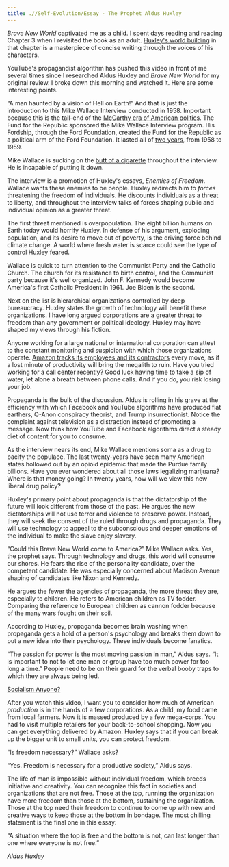```yaml
---
title: .//Self-Evolution/Essay - The Prophet Aldus Huxley
---
```


*Brave New World* captivated me as a child. I spent days reading and reading Chapter 3 when I revisited the book as an adult. [<u>Huxley's world building</u>](https://dappergenius.com/self-evolution/theme-in-a-brave-new-world-of-coronavirus/) in that chapter is a masterpiece of concise writing through the voices of his characters.

YouTube's propagandist algorithm has pushed this video in front of me several times since I researched Aldus Huxley and *Brave New World* for my original review. I broke down this morning and watched it. Here are some interesting points.

“A man haunted by a vision of Hell on Earth!” And that is just the introduction to this Mike Wallace Interview conducted in 1958. Important because this is the tail-end of the [<u>McCarthy era of American politics</u>](https://en.wikipedia.org/wiki/McCarthyism). The Fund for the Republic sponsored the Mike Wallace Interview program. His Fordship, through the Ford Foundation, created the Fund for the Republic as a political arm of the Ford Foundation. It lasted all of [<u>two years</u>](https://en.wikipedia.org/wiki/Fund_for_the_Republic), from 1958 to 1959.

Mike Wallace is sucking on the [<u>butt of a cigarette</u>](https://dappergenius.com/self-evolution/smoking-and-january-6-2021/) throughout the interview. He is incapable of putting it down.

The interview is a promotion of Huxley's essays, *Enemies of Freedom*. Wallace wants these enemies to be people. Huxley redirects him to *forces* threatening the freedom of individuals. He discounts individuals as a threat to liberty, and throughout the interview talks of forces shaping public and individual opinion as a greater threat.

The first threat mentioned is overpopulation. The eight billion humans on Earth today would horrify Huxley. In defense of his argument, exploding population, and its desire to move out of poverty, is the driving force behind climate change. A world where fresh water is scarce could see the type of control Huxley feared.

Wallace is quick to turn attention to the Communist Party and the Catholic Church. The church for its resistance to birth control, and the Communist party because it's well organized. John F. Kennedy would become America's first Catholic President in 1961. Joe Biden is the second.

Next on the list is hierarchical organizations controlled by deep bureaucracy. Huxley states the growth of technology will benefit these organizations. I have long argued corporations are a greater threat to freedom than any government or political ideology. Huxley may have shaped my views through his fiction.

Anyone working for a large national or international corporation can attest to the constant monitoring and suspicion with which those organizations operate. [<u>Amazon tracks its employees and its contractors</u>](https://www.businessinsider.com/how-amazon-monitors-employees-ai-cameras-union-surveillance-spy-agency-2021-4) every move, as if a lost minute of productivity will bring the megalith to ruin. Have you tried working for a call center recently? Good luck having time to take a sip of water, let alone a breath between phone calls. And if you do, you risk losing your job.

Propaganda is the bulk of the discussion. Aldus is rolling in his grave at the efficiency with which Facebook and YouTube algorithms have produced flat earthers, Q-Anon conspiracy theorist, and Trump insurrectionist. Notice the complaint against television as a distraction instead of promoting a message. Now think how YouTube and Facebook algorithms direct a steady diet of content for you to consume.

As the interview nears its end, Mike Wallace mentions soma as a drug to pacify the populace. The last twenty-years have seen many American states hollowed out by an opioid epidemic that made the Purdue family billions. Have you ever wondered about all those laws legalizing marijuana? Where is that money going? In twenty years, how will we view this new liberal drug policy?

Huxley's primary point about propaganda is that the dictatorship of the future will look different from those of the past. He argues the new dictatorships will not use terror and violence to preserve power. Instead, they will seek the consent of the ruled through drugs and propaganda. They will use technology to appeal to the subconscious and deeper emotions of the individual to make the slave enjoy slavery.

“Could this Brave New World come to America?” Mike Wallace asks. Yes, the prophet says. Through technology and drugs, this world will consume our shores. He fears the rise of the personality candidate, over the competent candidate. He was especially concerned about Madison Avenue shaping of candidates like Nixon and Kennedy.

He argues the fewer the agencies of propaganda, the more threat they are, especially to children. He refers to American children as TV fodder. Comparing the reference to European children as cannon fodder because of the many wars fought on their soil.

According to Huxley, propaganda becomes brain washing when propaganda gets a hold of a person's psychology and breaks them down to put a new idea into their psychology. These individuals become fanatics.

“The passion for power is the most moving passion in man,” Aldus says. “It is important to not to let one man or group have too much power for too long a time.” People need to be on their guard for the verbal booby traps to which they are always being led.

[<u>Socialism Anyone?</u>](https://dappergenius.com/self-evolution/smoking-and-january-6-2021/)

After you watch this video, I want you to consider how much of American *production* is in the hands of a few corporations. As a child, my food came from local farmers. Now it is massed produced by a few mega-corps. You had to visit multiple retailers for your back-to-school shopping. Now you can get everything delivered by Amazon. Huxley says that if you can break up the bigger unit to small units, you can protect freedom.

“Is freedom necessary?” Wallace asks?

“Yes. Freedom is necessary for a productive society,” Aldus says.

The life of man is impossible without individual freedom, which breeds initiative and creativity. You can recognize this fact in societies and organizations that are not free. Those at the top, running the organization have more freedom than those at the bottom, sustaining the organization. Those at the top need their freedom to continue to come up with new and creative ways to keep those at the bottom in bondage. The most chilling statement is the final one in this essay:

“A situation where the top is free and the bottom is not, can last longer than one where everyone is not free.”

*Aldus Huxley*
